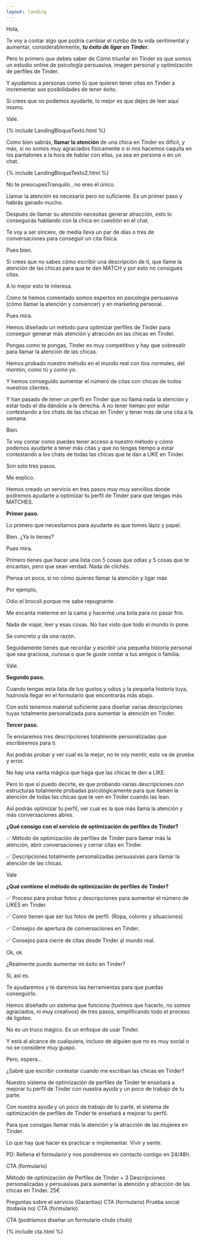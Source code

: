 ```yaml
---
layout: landing
---
```





Hola,

Te voy a contar algo que podría cambiar el rumbo de tu vida sentimental y aumentar, considerablemente, ___tu éxito de ligar en Tinder.___

Pero lo primero que debes saber de Cómo triunfar en Tinder es que somos un estudio online de psicología persuasiva, imagen personal y optimización de perfiles de Tinder.

Y ayudamos a personas como tú que quieren tener citas en Tinder a incrementar sus posibilidades de tener éxito.

Si crees que no podemos ayudarte, lo mejor es que dejes de leer aquí mismo.

Vale.

{% include LandingBloqueTexto.html %}

Como bien sabrás, **llamar la atención** de una chica en Tinder es difícil, y más, si no somos muy agraciados físicamente o si nos hacemos caquita en los pantalones a la hora de hablar con ellas, ya sea en persona o en un chat.

{% include LandingBloqueTexto2.html %}

No te preocupesTranquilo , no eres el único.

Llamar la atención es necesario pero no suficiente. Es un primer paso y habrás ganado mucho.

Después de llamar su atención necesitas generar atracción, esto lo conseguirás hablando con la chica en cuestión en el chat.

Te voy a ser sincero, de media lleva un par de días o tres de conversaciones para conseguir un cita física.

Pues bien.

Si crees que no sabes cómo escribir una descripción de tí, que llame la atención de las chicas para que te den MATCH y por esto no consigues citas.

A lo mejor esto te interesa.

Como te hemos comentado somos expertos en psicología persuasiva (cómo llamar la atención y convencer) y en marketing personal.

Pues mira.

Hemos diseñado un método para optimizar perfiles de Tinder para conseguir generar más atención y atracción en las chicas en Tinder.

Pongas como te pongas, Tinder es muy competitivo y hay que sobresalir para llamar la atención de las chicas.

Hemos probado nuestro método en el mundo real con tios normales, del montón, como tú y como yo.

Y hemos conseguido aumentar el número de citas con chicas de todos nuestros clientes.

Y han pasado de tener un perfil en Tinder que no llama nada la atención y estar todo el día dándole a la derecha. A no tener tiempo por estar contestando a los chats de las chicas en Tinder y tener más de una cita a la semana.

Bien.

Te voy contar como puedes tener acceso a nuestro método y cómo podemos ayudarte a tener más citas y que no tengas tiempo a estar contestando a los chats de todas las chicas que te dan a LIKE en Tinder.

Son solo tres pasos.

Me explico.

Hemos creado un servicio en tres pasos muy muy sencillos donde podremos ayudarte a optimizar tu perfil de Tinder para que tengas más MATCHES.

**Primer paso.**

Lo primero que necesitamos para ayudarte es que tomes lápiz y papel.

Bien. ¿Ya lo tienes?

Pues mira.

Primero tienes que hacer una lista con 5 cosas que odias y 5 cosas que te encantan, pero que sean verdad. Nada de clichés.

Piensa un poco, si no cómo quieres llamar la atención y ligar más

Por ejemplo,

Odio el brocoli porque me sabe repugnante.

Me encanta meterme en la cama y hacerme una bola para no pasar frío.

Nada de viajar, leer y esas cosas. No has visto que todo el mundo lo pone.

Se concreto y da una razón.

Seguidamente tienes que recordar y escribir una pequeña historia personal que sea graciosa, curiosa o que te guste contar a tus amigos o familia.

Vale.

**Segundo paso.**

Cuando tengas esta lista de tus gustos y odios y la pequeña historia tuya, haznosla llegar en el formulario que encontrarás más abajo.

Con esto tenemos material suficiente para diseñar varias descripciones tuyas totalmente personalizada para aumentar la atención en Tinder.

**Tercer paso.**

Te enviaremos tres descripciones totalmente personalizadas que escribiremos para ti.

Así podrás probar y ver cual es la mejor, no te voy mentir, esto va de prueba y error.

No hay una varita mágica que haga que las chicas te den a LIKE.

Pero lo que sí puedo decirte, es que probando varias descripciones con estructuras totalmente probadas psicológicamente para que llamen la atención de todas las chicas que te ven en Tinder cuando las lean.

Así podrás optimizar tu perfil, ver cual es la que más llama la atención y más conversaciones abres.

**¿Qué consigo con el servicio de optimización de perfiles de Tinder?**

✅ Método de optimización de perfiles de Tinder para llamar más la atención, abrir conversaciones y cerrar citas en Tinder.

✅ Descripciones totalmente personalizadas persuasivas para llamar la atención de las chicas.

Vale

**¿Qué contiene el método de optimización de perfiles de Tinder?**

✅ Proceso para probar fotos y descripciones para aumentar el número de LIKES en Tinder.

✅ Cómo tienen que ser tus fotos de perfil. (Ropa, colores y situaciones)

✅ Consejos de apertura de conversaciones en Tinder.

✅ Consejos para cierre de citas desde Tinder al mundo real.

Ok, ok

¿Realmente puedo aumentar mi éxito en Tinder?

Si, así es.

Te ayudaremos y te daremos las herramientas para que puedas conseguirlo.

Hemos diseñado un sistema que funciona (tuvimos que hacerlo, no somos agraciados, ni muy creativos) de tres pasos, simplificando todo el proceso de ligoteo.

No es un truco mágico. Es un enfoque de usar Tinder.

Y está al alcance de cualquiera, incluso de alguien que no es muy social o no se considere muy guapo.

Pero, espera…

¿Sabré que escribir contestar cuando me escriban las chicas en Tinder?

Nuestro sistema de optimización de perfiles de Tinder te enseñará a mejorar tu perfil de Tinder con nuestra ayuda y un poco de trabajo de tu parte.

Con nuestra ayuda y un poco de trabajo de tu parte, el sistema de optimización de perfiles de Tinder te enseñará a mejorar tu perfil.

Para que consigas llamar más la atención y la atracción de las mujeres en Tinder.

Lo que hay que hacer es practicar e implementar. Vivir y sentir.

PD: Rellena el formulario y nos pondremos en contacto contigo en 24/48h.

CTA (formulario)

Método de optimización de Perfiles de Tinder + 3 Descripciones personalizadas y persuasivas para aumentar la atención y atracción de las chicas en Tinder.
25€

Preguntas sobre el servicio (Garantías)
CTA (formulario)
Prueba social (todavía no)
CTA (formulario)

CTA (podríamos diseñar un formulario chulo chulo)

{% include cta.html %}
